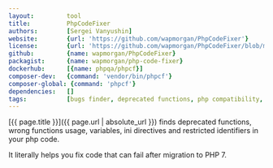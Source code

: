 ```yaml
---
layout:         tool
title:          PhpCodeFixer  
authors:        [Sergei Vanyushin]
website:        {url: 'https://github.com/wapmorgan/PhpCodeFixer'}
license:        {url: 'https://github.com/wapmorgan/PhpCodeFixer/blob/master/LICENSE', label: 'BSD 3-clause "New" or "Revised" License'}
github:         {name: wapmorgan/PhpCodeFixer}
packagist:      {name: wapmorgan/php-code-fixer}               
dockerhub:      [{name: phpqa/phpcf}]     
composer-dev:   {command: 'vendor/bin/phpcf'} 
composer-global: {command: 'phpcf'} 
dependencies:   []
tags:           [bugs finder, deprecated functions, php compatibility, cli] 
---
```


[{{ page.title }}]({{ page.url | absolute_url }}) finds deprecated functions, wrong functions usage, variables, ini directives and restricted identifiers in your php code.
 
<!--more--> 

It literally helps you fix code that can fail after migration to PHP 7.

